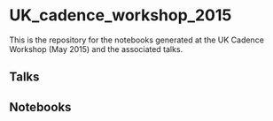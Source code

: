 # UK_cadence_workshop_2015

This is the repository for the notebooks generated at the UK 
Cadence Workshop (May 2015) and the associated talks.

## Talks

## Notebooks

